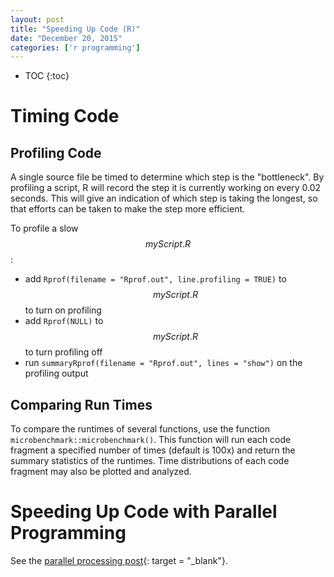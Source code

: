 ```yaml
---
layout: post
title: "Speeding Up Code (R)"
date: "December 20, 2015"
categories: ['r programming']
---
```


* TOC
{:toc}



# Timing Code

## Profiling Code
A single source file be timed to determine which step is the "bottleneck". By profiling a script, R will record the step it is currently working on every 0.02 seconds. This will give an indication of which step is taking the longest, so that efforts can be taken to make the step more efficient.

To profile a slow $$myScript.R$$:

* add `Rprof(filename = "Rprof.out", line.profiling = TRUE)` to $$myScript.R$$ to turn on profiling
* add `Rprof(NULL)` to $$myScript.R$$ to turn profiling off
* run `summaryRprof(filename = "Rprof.out", lines = "show")` on the profiling output

## Comparing Run Times
To compare the runtimes of several functions, use the function `microbenchmark::microbenchmark()`. This function will run each code fragment a specified number of times (default is 100x) and return the summary statistics of the runtimes. Time distributions of each code fragment may also be plotted and analyzed.

# Speeding Up Code with Parallel Programming
See the [parallel processing post][parallel_processing_post]{: target = "_blank"}.

[parallel_processing_post]: http://jnguyen92.github.io/nhuyhoa//2015/10/Apply-Parallel-Processing.html#parallel-processing
